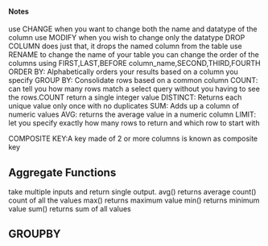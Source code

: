 #### Notes

use CHANGE when you want to change both the name and datatype of the column
use MODIFY when you wish to change only the datatype
DROP COLUMN does just that, it drops the named column from the table
use RENAME to change the name of your table
you can change the order of the columns using FIRST,LAST,BEFORE column_name,SECOND,THIRD,FOURTH
ORDER BY:
Alphabetically orders your results based on a column you specify
GROUP BY:
Consolidate rows based on a common column
COUNT:
can tell you how many rows match a select query without you having to see the rows.COUNT return a single integer value
DISTINCT:
Returns each unique value only once with no duplicates
SUM:
Adds up a column of numeric values
AVG:
returns the average value in a numeric column
LIMIT:
let you specify exactly how many rows to return and which row to start with

COMPOSITE KEY:A key made of 2 or more columns is known as composite key

## Aggregate Functions

take multiple inputs and return single output.
avg() returns average
count() count of all the values
max() returns maximum value
min() returns minimum value
sum() returns sum of all values

## GROUPBY
